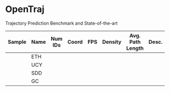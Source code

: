 # OpenTraj
Trajectory Prediction Benchmark and State-of-the-art



|Sample	| Name |	Num IDs | Coord |	FPS |	Density |	Avg. Path Length | Desc. |	Ref. |
| --- | --- | --- | --- | --- | --- | --- | --- | --- |
| | ETH |  | | | | | | | 
| | UCY |  | | | | | | | 
| | SDD |  | | | | | | |
| | GC  |  | | | | | | |
